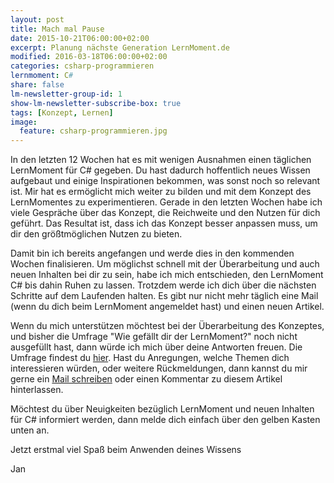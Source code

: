 ```yaml
---
layout: post
title: Mach mal Pause
date: 2015-10-21T06:00:00+02:00
excerpt: Planung nächste Generation LernMoment.de
modified: 2016-03-18T06:00:00+02:00
categories: csharp-programmieren
lernmoment: C#
share: false
lm-newsletter-group-id: 1
show-lm-newsletter-subscribe-box: true
tags: [Konzept, Lernen]
image:
  feature: csharp-programmieren.jpg
---
```


In den letzten 12 Wochen hat es mit wenigen Ausnahmen einen täglichen LernMoment für C# gegeben. Du hast dadurch hoffentlich neues Wissen aufgebaut und einige Inspirationen bekommen, was sonst noch so relevant ist. Mir hat es ermöglicht mich weiter zu bilden und mit dem Konzept des LernMomentes zu experimentieren. Gerade in den letzten Wochen habe ich viele Gespräche über das Konzept, die Reichweite und den Nutzen für dich geführt. Das Resultat ist, dass ich das Konzept besser anpassen muss, um dir den größtmöglichen Nutzen zu bieten.

Damit bin ich bereits angefangen und werde dies in den kommenden Wochen finalisieren. Um möglichst schnell mit der Überarbeitung und auch neuen Inhalten bei dir zu sein, habe ich mich entschieden, den LernMoment C# bis dahin Ruhen zu lassen. Trotzdem werde ich dich über die nächsten Schritte auf dem Laufenden halten. Es gibt nur nicht mehr täglich eine Mail (wenn du dich beim LernMoment angemeldet hast) und einen neuen Artikel.

Wenn du mich unterstützen möchtest bei der Überarbeitung des Konzeptes, und bisher die Umfrage "Wie gefällt dir der LernMoment?" noch nicht ausgefüllt hast, dann würde ich mich über deine Antworten freuen. Die Umfrage findest du [hier](https://docs.google.com/forms/d/e/1FAIpQLScaV1c1kjKCKxvpE0dWi74wYtasxt35zCPaEd0bbuUjXhzzyA/viewform?usp=send_form). Hast du Anregungen, welche Themen dich interessieren würden, oder weitere Rückmeldungen, dann kannst du mir gerne ein [Mail schreiben](mailto:jan@lernmoment.de) oder einen Kommentar zu diesem Artikel hinterlassen.

Möchtest du über Neuigkeiten bezüglich LernMoment und neuen Inhalten für C# informiert werden, dann melde dich einfach über den gelben Kasten unten an.

Jetzt erstmal viel Spaß beim Anwenden deines Wissens

Jan

